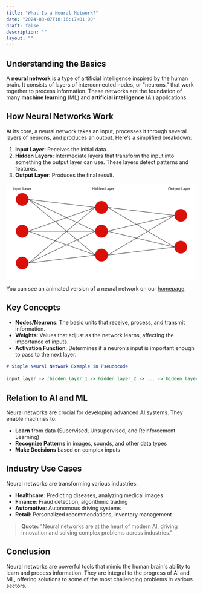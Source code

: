 ```yaml
---
title: "What Is a Neural Network?"
date: "2024-08-07T10:16:17+01:00"
draft: false
description: ""
layout: ""
---
```


## Understanding the Basics

A **neural network** is a type of artificial intelligence inspired by the human brain. It consists of layers of interconnected nodes, or "neurons," that work together to process information. These networks are the foundation of many **machine learning** (ML) and **artificial intelligence** (AI) applications.

## How Neural Networks Work

At its core, a neural network takes an input, processes it through several layers of neurons, and produces an output. Here’s a simplified breakdown:

1. **Input Layer**: Receives the initial data.
2. **Hidden Layers**: Intermediate layers that transform the input into something the output layer can use. These layers detect patterns and features.
3. **Output Layer**: Produces the final result.

![Neural Network Diagram](neural-network.svg)

You can see an animated version of a neural network on our [homepage](/).

## Key Concepts

- **Nodes/Neurons**: The basic units that receive, process, and transmit information.
- **Weights**: Values that adjust as the network learns, affecting the importance of inputs.
- **Activation Function**: Determines if a neuron’s input is important enough to pass to the next layer.

```markdown
# Simple Neural Network Example in Pseudocode

input_layer -> [hidden_layer_1 -> hidden_layer_2 -> ... -> hidden_layer_n] -> output_layer
```

## Relation to AI and ML

Neural networks are crucial for developing advanced AI systems. They enable machines to:

- **Learn** from data (Supervised, Unsupervised, and Reinforcement Learning)
- **Recognize Patterns** in images, sounds, and other data types
- **Make Decisions** based on complex inputs

## Industry Use Cases

Neural networks are transforming various industries:

- **Healthcare**: Predicting diseases, analyzing medical images
- **Finance**: Fraud detection, algorithmic trading
- **Automotive**: Autonomous driving systems
- **Retail**: Personalized recommendations, inventory management

> **Quote:** "Neural networks are at the heart of modern AI, driving innovation and solving complex problems across industries."

## Conclusion

Neural networks are powerful tools that mimic the human brain's ability to learn and process information. They are integral to the progress of AI and ML, offering solutions to some of the most challenging problems in various sectors.
